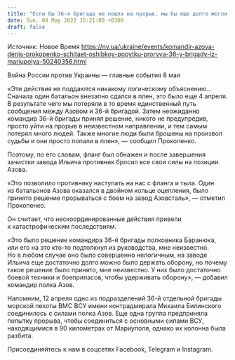 ```yaml
---
title: "Если бы 36-я бригада не пошла на прорыв, мы бы еще долго могли держать оборону правого берега Мариуполя — командир Азова"
date: Sun, 08 May 2022 15:21:00 +0300
draft: false
---
```

Источник: Новое Время https://nv.ua/ukraine/events/komandir-azova-denis-prokopenko-schitaet-oshibkoy-popytku-proryva-36-y-brigady-iz-mariupolya-50240356.html


Война России против Украины — главные события 8 мая

«Эти действия не поддаются никакому логическому объяснению… Сначала один батальон внезапно сдался в плен, это было еще 4 апреля. В результате чего мы потеряли в то время единственный путь сообщения между Азовом и 36-й бригадой. Затем неожиданно командир 36-й бригады принял решение, никого не предупредив, просто уйти на прорыв в неизвестном направлении, и тем самым потерял много людей. Также многие люди были брошены на произвол судьбы и они просто попали в плен», — сообщил Прокопенко.

 Поэтому, по его словам, фланг был обнажен и после завершения зачистки завода Ильича противник бросил все свои силы на позиции Азова.

«Это позволило противнику наступать на нас с фланга и тыла. Один из батальонов Азова оказался в двойном кольце оцепления, было принято решение прорываться с боем на завод Азовсталь», — отметил Прокопенко.

 Он считает, что нескоординированные действия привели к катастрофическим последствиям.

«Это было решение командира 36-й бригады полковника Баранюка, или его на это кто-то подтолкнул из руководства, мне неизвестно. Но в любом случае оно было совершенно нелогичным, на заводе Ильича еще достаточно долго можно было держать оборону, но почему такое решение было принято, мне неизвестно. У них было достаточно боевой техники и боеприпасов, чтобы удерживать оборону», — добавил командир полка Азов.

 Напомним, 12 апреля одно из подразделений 36-й отдельной бригады морской пехоты ВМС ВСУ имени контрадмирала Михаила Билинского соединилось с силами полка Азов. Еще одна группа предприняла попытку прорыва, чтобы соединиться с основными силами ВСУ, находящимися в 90 километрах от Мариуполя, однако их колонна была разбита.

Присоединяйтесь к нам в соцсетях Facebook, Telegram и Instagram.
